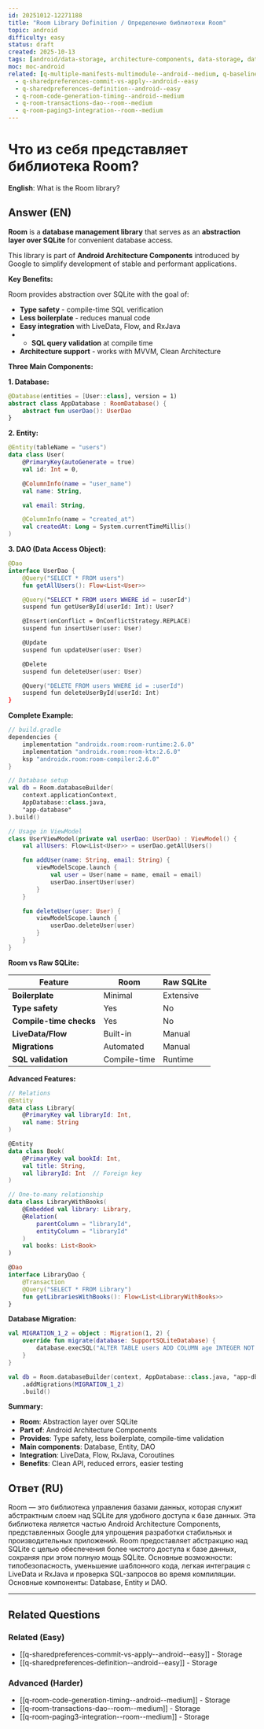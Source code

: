 ```yaml
---
id: 20251012-12271188
title: "Room Library Definition / Определение библиотеки Room"
topic: android
difficulty: easy
status: draft
created: 2025-10-13
tags: [android/data-storage, architecture-components, data-storage, database, orm, room, sqlite, difficulty/easy]
moc: moc-android
related: [q-multiple-manifests-multimodule--android--medium, q-baseline-profiles-optimization--performance--medium, q-stable-annotation-compose--android--hard]
  - q-sharedpreferences-commit-vs-apply--android--easy
  - q-sharedpreferences-definition--android--easy
  - q-room-code-generation-timing--android--medium
  - q-room-transactions-dao--room--medium
  - q-room-paging3-integration--room--medium
---
```

# Что из себя представляет библиотека Room?

**English**: What is the Room library?

## Answer (EN)
**Room** is a **database management library** that serves as an **abstraction layer over SQLite** for convenient database access.

This library is part of **Android Architecture Components** introduced by Google to simplify development of stable and performant applications.

**Key Benefits:**

Room provides abstraction over SQLite with the goal of:
-  **Type safety** - compile-time SQL verification
-  **Less boilerplate** - reduces manual code
-  **Easy integration** with LiveData, Flow, and RxJava
- - **SQL query validation** at compile time
-  **Architecture support** - works with MVVM, Clean Architecture

**Three Main Components:**

**1. Database:**

```kotlin
@Database(entities = [User::class], version = 1)
abstract class AppDatabase : RoomDatabase() {
    abstract fun userDao(): UserDao
}
```

**2. Entity:**

```kotlin
@Entity(tableName = "users")
data class User(
    @PrimaryKey(autoGenerate = true)
    val id: Int = 0,

    @ColumnInfo(name = "user_name")
    val name: String,

    val email: String,

    @ColumnInfo(name = "created_at")
    val createdAt: Long = System.currentTimeMillis()
)
```

**3. DAO (Data Access Object):**

```kotlin
@Dao
interface UserDao {
    @Query("SELECT * FROM users")
    fun getAllUsers(): Flow<List<User>>

    @Query("SELECT * FROM users WHERE id = :userId")
    suspend fun getUserById(userId: Int): User?

    @Insert(onConflict = OnConflictStrategy.REPLACE)
    suspend fun insertUser(user: User)

    @Update
    suspend fun updateUser(user: User)

    @Delete
    suspend fun deleteUser(user: User)

    @Query("DELETE FROM users WHERE id = :userId")
    suspend fun deleteUserById(userId: Int)
}
```

**Complete Example:**

```kotlin
// build.gradle
dependencies {
    implementation "androidx.room:room-runtime:2.6.0"
    implementation "androidx.room:room-ktx:2.6.0"
    ksp "androidx.room:room-compiler:2.6.0"
}

// Database setup
val db = Room.databaseBuilder(
    context.applicationContext,
    AppDatabase::class.java,
    "app-database"
).build()

// Usage in ViewModel
class UserViewModel(private val userDao: UserDao) : ViewModel() {
    val allUsers: Flow<List<User>> = userDao.getAllUsers()

    fun addUser(name: String, email: String) {
        viewModelScope.launch {
            val user = User(name = name, email = email)
            userDao.insertUser(user)
        }
    }

    fun deleteUser(user: User) {
        viewModelScope.launch {
            userDao.deleteUser(user)
        }
    }
}
```

**Room vs Raw SQLite:**

| Feature | Room | Raw SQLite |
|---------|------|------------|
| **Boilerplate** | Minimal | Extensive |
| **Type safety** | Yes | No |
| **Compile-time checks** | Yes | No |
| **LiveData/Flow** | Built-in | Manual |
| **Migrations** | Automated | Manual |
| **SQL validation** | Compile-time | Runtime |

**Advanced Features:**

```kotlin
// Relations
@Entity
data class Library(
    @PrimaryKey val libraryId: Int,
    val name: String
)

@Entity
data class Book(
    @PrimaryKey val bookId: Int,
    val title: String,
    val libraryId: Int  // Foreign key
)

// One-to-many relationship
data class LibraryWithBooks(
    @Embedded val library: Library,
    @Relation(
        parentColumn = "libraryId",
        entityColumn = "libraryId"
    )
    val books: List<Book>
)

@Dao
interface LibraryDao {
    @Transaction
    @Query("SELECT * FROM Library")
    fun getLibrariesWithBooks(): Flow<List<LibraryWithBooks>>
}
```

**Database Migration:**

```kotlin
val MIGRATION_1_2 = object : Migration(1, 2) {
    override fun migrate(database: SupportSQLiteDatabase) {
        database.execSQL("ALTER TABLE users ADD COLUMN age INTEGER NOT NULL DEFAULT 0")
    }
}

val db = Room.databaseBuilder(context, AppDatabase::class.java, "app-db")
    .addMigrations(MIGRATION_1_2)
    .build()
```

**Summary:**

- **Room**: Abstraction layer over SQLite
- **Part of**: Android Architecture Components
- **Provides**: Type safety, less boilerplate, compile-time validation
- **Main components**: Database, Entity, DAO
- **Integration**: LiveData, Flow, RxJava, Coroutines
- **Benefits**: Clean API, reduced errors, easier testing

## Ответ (RU)
Room — это библиотека управления базами данных, которая служит абстрактным слоем над SQLite для удобного доступа к базе данных. Эта библиотека является частью Android Architecture Components, представленных Google для упрощения разработки стабильных и производительных приложений. Room предоставляет абстракцию над SQLite с целью обеспечения более чистого доступа к базе данных, сохраняя при этом полную мощь SQLite. Основные возможности: типобезопасность, уменьшение шаблонного кода, легкая интеграция с LiveData и RxJava и проверка SQL-запросов во время компиляции. Основные компоненты: Database, Entity и DAO.


---

## Related Questions

### Related (Easy)
- [[q-sharedpreferences-commit-vs-apply--android--easy]] - Storage
- [[q-sharedpreferences-definition--android--easy]] - Storage

### Advanced (Harder)
- [[q-room-code-generation-timing--android--medium]] - Storage
- [[q-room-transactions-dao--room--medium]] - Storage
- [[q-room-paging3-integration--room--medium]] - Storage
